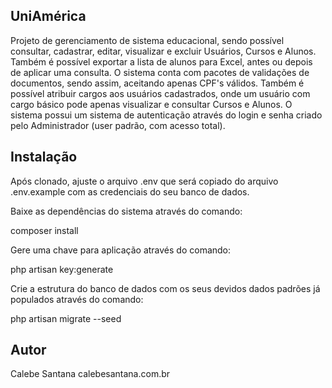 ## UniAmérica

Projeto de gerenciamento de sistema educacional, sendo possível consultar, cadastrar, editar, visualizar e excluir Usuários, Cursos e Alunos. 
Também é possível exportar a lista de alunos para Excel, antes ou depois de aplicar uma consulta. O sistema conta com pacotes de validações de documentos, 
sendo assim, aceitando apenas CPF's válidos. Também é possível atribuir cargos aos usuários cadastrados, onde um usuário com cargo básico pode apenas visualizar e consultar Cursos e Alunos. 
O sistema possui um sistema de autenticação através do login e senha criado pelo Administrador (user padrão, com acesso total). 

## Instalação

Após clonado, ajuste o arquivo .env que será copiado do arquivo .env.example com as credenciais do seu banco de dados. 

Baixe as dependências do sistema através do comando: 

composer install 

Gere uma chave para aplicação através do comando: 

php artisan key:generate

Crie a estrutura do banco de dados com os seus devidos dados padrões já populados através do comando: 

php artisan migrate --seed

## Autor

Calebe Santana
calebesantana.com.br

